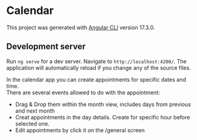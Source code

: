# Calendar

This project was generated with [Angular CLI](https://github.com/angular/angular-cli) version 17.3.0.

## Development server

Run `ng serve` for a dev server. Navigate to `http://localhost:4200/`. The application will automatically reload if you change any of the source files.

In the calendar app you can create appointments for specific dates and time.    
There are several events allowed to do with the appointment:

- Drag & Drop them within the month view, includes days from previous and next month
- Creat appointments in the day details. Create for specific hour before selected one.
- Edit appointments by click it on the /general screen 
